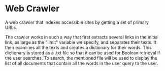 # Web Crawler

A web crawler that indexes accessible sites by getting a set of primary URLs.

The crawler works in such a way that first extracts several links in the initial link, as large as the "limit" variable we specify, and separates their texts. It then examines all the texts and creates a dictionary for their words. This dictionary is stored as a .txt file so that it can be used for Boolean retrieval if the user searches. To search, the mentioned file will be used to display the list of all documents that contain all the words in the user query to the user.
